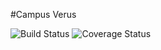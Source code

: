 #Campus Verus

![Build Status](https://codeship.com/projects/247cce80-e26e-0133-9815-5e7bb9818a79/status?branch=master) 
![Coverage Status](https://coveralls.io/repos/kamilleski/Campus-Verus/badge.png)
